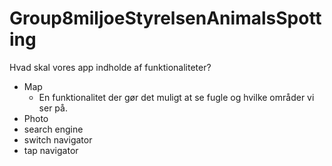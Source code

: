 # Group8miljoeStyrelsenAnimalsSpotting

Hvad skal vores app indholde af funktionaliteter?
- Map
   - En funktionalitet der gør det muligt at se fugle og hvilke områder vi ser på.
- Photo
- search engine
- switch navigator
- tap navigator
